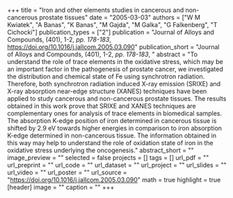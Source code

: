 +++
title = "Iron and other elements studies in cancerous and non-cancerous prostate tissues"
date = "2005-03-03"
authors = ["W M Kwiatek", "A Banas", "K Banas", "M Gajda", "M Galka", "G Falkenberg", "T Cichocki"]
publication_types = ["2"]
publication = "Journal of Alloys and Compounds, (401), 1-2, _pp. 178-183_, https://doi.org/10.1016/j.jallcom.2005.03.090"
publication_short = "Journal of Alloys and Compounds, (401), 1-2, _pp. 178-183_, "
abstract = "To understand the role of trace elements in the oxidative stress, which may be an important factor in the pathogenesis of prostate cancer, we investigated the distribution and chemical state of Fe using synchrotron radiation. Therefore, both synchrotron radiation induced X-ray emission (SRIXE) and X-ray absorption near-edge structure (XANES) techniques have been applied to study cancerous and non-cancerous prostate tissues. The results obtained in this work prove that SRIXE and XANES techniques are complementary ones for analysis of trace elements in biomedical samples. The absorption K-edge position of iron determined in cancerous tissue is shifted by 2.9 eV towards higher energies in comparison to iron absorption K-edge determined in non-cancerous tissue. The information obtained in this way may help to understand the role of oxidation state of iron in the oxidative stress underlying the oncogenesis."
abstract_short = ""
image_preview = ""
selected = false
projects = []
tags = []
url_pdf = ""
url_preprint = ""
url_code = ""
url_dataset = ""
url_project = ""
url_slides = ""
url_video = ""
url_poster = ""
url_source = "https://doi.org/10.1016/j.jallcom.2005.03.090"
math = true
highlight = true
[header]
image = ""
caption = ""
+++
